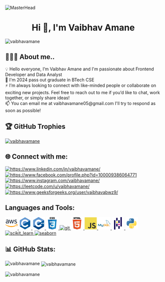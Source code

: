 
![MasterHead](https://camo.githubusercontent.com/2a50a7d7ae5024f74fad6ea1cab81c197e975e028147bb9a3d3441296f05af88/68747470733a2f2f70726576696577732e31323372662e636f6d2f696d616765732f6b617270656e6b6f696c69612f6b617270656e6b6f696c6961313830362f6b617270656e6b6f696c69613138303630303031312f3130323938383830362d766563746f722d6c696e652d7765622d636f6e636570742d666f722d70726f6772616d6d696e672d6c696e6561722d7765622d62616e6e65722d666f722d636f64696e672d2e6a7067)
<h1 align="center">Hi 👋, I'm Vaibhav Amane</h1>

<p align="left"> <img src="https://komarev.com/ghpvc/?username=vaibhavamane&label=Profile%20views&color=0e75b6&style=flat" alt="vaibhavamane" /> </p>

<h2 align="left">👨🏻‍💻 About me..</h2>
<p>💡 Hello everyone, I’m Vaibhav Amane and I'm passionate about Frontend Developer and Data Analyst<br>
  🌱 I'm 2024 pass out graduate in BTech CSE<br>
 ⚡ I’m always looking to connect with like-minded people or collaborate on exciting new projects. Feel free to reach out to me if you’d like to chat, work together, or simply share ideas!<br>
  📫 You can email me at vaibhavamane05@gmail.com I'll try to respond as soon as possible!
</p>




<h2 align="left">🏆 GitHub Trophies</h2>
<p align="left"> <a href="https://github.com/ryo-ma/github-profile-trophy"><img src="https://github-profile-trophy.vercel.app/?username=vaibhavamane" alt="vaibhavamane" /></a> </p>



<h2 align="left">🌐 Connect with me:</h2>
<p align="left">
<a href="https://linkedin.com/in/https://www.linkedin.com/in/vaibhavamane/" target="blank"><img align="center" src="https://raw.githubusercontent.com/rahuldkjain/github-profile-readme-generator/master/src/images/icons/Social/linked-in-alt.svg" alt="https://www.linkedin.com/in/vaibhavamane/" height="30" width="40" /></a>
<a href="https://fb.com/https://www.facebook.com/profile.php?id=100009386064771" target="blank"><img align="center" src="https://raw.githubusercontent.com/rahuldkjain/github-profile-readme-generator/master/src/images/icons/Social/facebook.svg" alt="https://www.facebook.com/profile.php?id=100009386064771" height="30" width="40" /></a>
<a href="https://instagram.com/https://www.instagram.com/vaibhavamane/" target="blank"><img align="center" src="https://raw.githubusercontent.com/rahuldkjain/github-profile-readme-generator/master/src/images/icons/Social/instagram.svg" alt="https://www.instagram.com/vaibhavamane/" height="30" width="40" /></a>
<a href="https://www.leetcode.com/https://leetcode.com/u/vaibhavamane/" target="blank"><img align="center" src="https://raw.githubusercontent.com/rahuldkjain/github-profile-readme-generator/master/src/images/icons/Social/leet-code.svg" alt="https://leetcode.com/u/vaibhavamane/" height="30" width="40" /></a>
<a href="https://auth.geeksforgeeks.org/user/https://www.geeksforgeeks.org/user/vaibhavabwz9/" target="blank"><img align="center" src="https://raw.githubusercontent.com/rahuldkjain/github-profile-readme-generator/master/src/images/icons/Social/geeks-for-geeks.svg" alt="https://www.geeksforgeeks.org/user/vaibhavabwz9/" height="30" width="40" /></a>
</p>

<h2 align="left">Languages and Tools:</h2>
<p align="left"> <a href="https://aws.amazon.com" target="_blank" rel="noreferrer"> <img src="https://raw.githubusercontent.com/devicons/devicon/master/icons/amazonwebservices/amazonwebservices-original-wordmark.svg" alt="aws" width="40" height="40"/> </a> <a href="https://www.cprogramming.com/" target="_blank" rel="noreferrer"> <img src="https://raw.githubusercontent.com/devicons/devicon/master/icons/c/c-original.svg" alt="c" width="40" height="40"/> </a> <a href="https://www.w3schools.com/cpp/" target="_blank" rel="noreferrer"> <img src="https://raw.githubusercontent.com/devicons/devicon/master/icons/cplusplus/cplusplus-original.svg" alt="cplusplus" width="40" height="40"/> </a> <a href="https://www.w3schools.com/css/" target="_blank" rel="noreferrer"> <img src="https://raw.githubusercontent.com/devicons/devicon/master/icons/css3/css3-original-wordmark.svg" alt="css3" width="40" height="40"/> </a> <a href="https://git-scm.com/" target="_blank" rel="noreferrer"> <img src="https://www.vectorlogo.zone/logos/git-scm/git-scm-icon.svg" alt="git" width="40" height="40"/> </a> <a href="https://www.w3.org/html/" target="_blank" rel="noreferrer"> <img src="https://raw.githubusercontent.com/devicons/devicon/master/icons/html5/html5-original-wordmark.svg" alt="html5" width="40" height="40"/> </a> <a href="https://developer.mozilla.org/en-US/docs/Web/JavaScript" target="_blank" rel="noreferrer"> <img src="https://raw.githubusercontent.com/devicons/devicon/master/icons/javascript/javascript-original.svg" alt="javascript" width="40" height="40"/> </a> <a href="https://www.mysql.com/" target="_blank" rel="noreferrer"> <img src="https://raw.githubusercontent.com/devicons/devicon/master/icons/mysql/mysql-original-wordmark.svg" alt="mysql" width="40" height="40"/> </a> <a href="https://pandas.pydata.org/" target="_blank" rel="noreferrer"> <img src="https://raw.githubusercontent.com/devicons/devicon/2ae2a900d2f041da66e950e4d48052658d850630/icons/pandas/pandas-original.svg" alt="pandas" width="40" height="40"/> </a> <a href="https://www.python.org" target="_blank" rel="noreferrer"> <img src="https://raw.githubusercontent.com/devicons/devicon/master/icons/python/python-original.svg" alt="python" width="40" height="40"/> </a> <a href="https://scikit-learn.org/" target="_blank" rel="noreferrer"> <img src="https://upload.wikimedia.org/wikipedia/commons/0/05/Scikit_learn_logo_small.svg" alt="scikit_learn" width="40" height="40"/> </a> <a href="https://seaborn.pydata.org/" target="_blank" rel="noreferrer"> <img src="https://seaborn.pydata.org/_images/logo-mark-lightbg.svg" alt="seaborn" width="40" height="40"/> </a> </p>

<h2 align="left">📊 GitHub Stats:</h2>

<p><img align="left" src="https://github-readme-stats.vercel.app/api/top-langs?username=vaibhavamane&show_icons=true&locale=en&layout=compact" alt="vaibhavamane" /></p>

<p>&nbsp;<img align="center" src="https://github-readme-stats.vercel.app/api?username=vaibhavamane&show_icons=true&locale=en" alt="vaibhavamane" /></p>

<p><img align="center" src="https://github-readme-streak-stats.herokuapp.com/?user=vaibhavamane&" alt="vaibhavamane" /></p>


